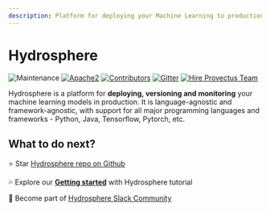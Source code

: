 ```yaml
---
description: Platform for deploying your Machine Learning to production
---
```


# Hydrosphere

![Maintenance](https://img.shields.io/maintenance/yes/2020?style=for-the-badge) [​![Apache2](https://img.shields.io/badge/license-Apache2-green.svg?style=for-the-badge)​](https://www.apache.org/licenses/LICENSE-2.0) [​![Contributors](https://img.shields.io/github/contributors/provectus/head.svg?style=for-the-badge)​](https://github.com/Hydrospheredata/hydro-serving/graphs/contributors) [​![Gitter](https://img.shields.io/gitter/room/Hydrospheredata/hydro-serving?style=for-the-badge)​](https://gitter.im/Hydrospheredata/hydro-serving?utm_source=badge&utm_medium=badge&utm_campaign=pr-badge&utm_content=badge) [![Hire Provectus Team](https://img.shields.io/badge/-Hydrosphere.io-blue?label&style=for-the-badge)](https://hydrosphere.io)[​](https://provectus.com/)

Hydrosphere is a platform for **deploying, versioning and monitoring** your machine learning models in production. It is language-agnostic and framework-agnostic, with support for all major programming languages and frameworks - Python, Java, Tensorflow, Pytorch, etc. 

## What to do next?

⭐️ Star [Hydrosphere repo on Github](https://github.com/Hydrospheredata/hydro-serving)

💦 Explore our [**Getting started**](getting-started.md) with Hydrosphere tutorial

🥳 Become part of [Hydrosphere Slack Community](https://join.slack.com/t/hydrospheredata/shared_invite/zt-gg41mrlg-eDz6v6yhkOfoMf~oi2mTug)

